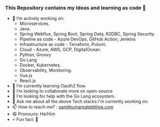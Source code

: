 ### This Repository contains my Ideas and learning as code 👋
- 🔭 I’m actively working on:
  - Microservices.
  - Java.
  - Spring Webflux, Spring Boot, Spring Data, R2DBC, Spring Security.
  - Pipeline as code - Azure DevOps, GitHub Action, Jenkins
  - Infrastructure as code - Terraform, Pulumi.
  - Cloud - Azure, AWS, GCP, DigitalOcean.
  - Python, Groovy
  - Go Lang
  - Docker, Kubernetes.
  - Observability, Monitoring.
  - Vue.js
  - React.js
- 🌱 I’m currently learning Oauth2 flow.
- 👯 I’m looking to collaborate more on open-source
- 🤔 I’m looking for help with the Go Lang ecosystem.
- 💬 Ask me about all the above Tech stacks I'm currently working on.
- 📫 How to reach me? : samitkumarpatel@live.com
- 😄 Pronouns: He/Him
- ⚡ Fun fact: :thinking:


<!--
**samitkumarpatel/samitkumarpatel** is a ✨ _special_ ✨ repository because its `README.md` (this file) appears on your GitHub profile.

Here are some ideas to get you started:

- 🔭 I’m currently working on ...
- 🌱 I’m currently learning ...
- 👯 I’m looking to collaborate on ...
- 🤔 I’m looking for help with ...
- 💬 Ask me about ...
- 📫 How to reach me: ...
- 😄 Pronouns: ...
- ⚡ Fun fact: ...
-->
